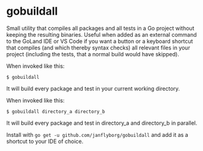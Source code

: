 # gobuildall
Small utility that compiles all packages and all tests in a Go project without keeping the resulting binaries. Useful when added as an external command to the GoLand IDE or VS Code if you want a button or a keyboard shortcut that compiles (and which thereby syntax checks) all relevant files in your project (including the tests, that a normal build would have skipped). 

When invoked like this:

`$ gobuildall`

It will build every package and test in your current working directory.

When invoked like this:

`$ gobuildall directory_a directory_b`

It will build every package and test in directory_a and directory_b in parallel.

Install with `go get -u github.com/janflyborg/gobuildall` and add it as a shortcut to your IDE of choice.
